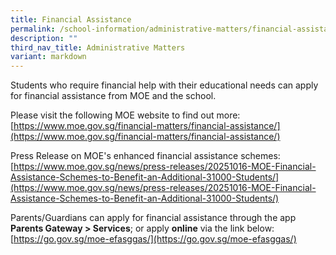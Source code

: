 ```yaml
---
title: Financial Assistance
permalink: /school-information/administrative-matters/financial-assistance/
description: ""
third_nav_title: Administrative Matters
variant: markdown
---
```

Students who require financial help with their educational needs can apply for financial assistance from MOE and the school. 

Please visit the following MOE website to find out more:<br>
[https://www.moe.gov.sg/financial-matters/financial-assistance/](https://www.moe.gov.sg/financial-matters/financial-assistance/)

Press Release on MOE's enhanced financial assistance schemes:<br>
[https://www.moe.gov.sg/news/press-releases/20251016-MOE-Financial-Assistance-Schemes-to-Benefit-an-Additional-31000-Students/](https://www.moe.gov.sg/news/press-releases/20251016-MOE-Financial-Assistance-Schemes-to-Benefit-an-Additional-31000-Students/)

Parents/Guardians can apply for financial assistance through the app **Parents Gateway &gt; Services**; or apply **online** via the link below:<br>
[https://go.gov.sg/moe-efasggas/](https://go.gov.sg/moe-efasggas/)